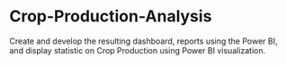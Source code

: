 # Crop-Production-Analysis
Create and develop the resulting dashboard, reports using the Power BI, and display statistic on Crop Production using Power BI visualization.
